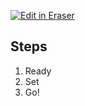 <p><a target="_blank" href="https://app.eraser.io/workspace/yngxs9vXKGh2WbXLaEJA" id="edit-in-eraser-github-link"><img alt="Edit in Eraser" src="https://firebasestorage.googleapis.com/v0/b/second-petal-295822.appspot.com/o/images%2Fgithub%2FOpen%20in%20Eraser.svg?alt=media&amp;token=968381c8-a7e7-472a-8ed6-4a6626da5501"></a></p>

## Steps
1. Ready
2. Set
3. Go!



<!--- Eraser file: https://app.eraser.io/workspace/yngxs9vXKGh2WbXLaEJA --->
